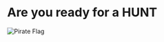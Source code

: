 # Are you ready for a HUNT

![Pirate Flag](https://upload.wikimedia.org/wikipedia/commons/4/47/Pirate_Flag_of_Jack_Rackham.svg)
